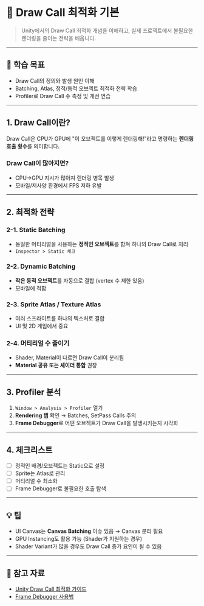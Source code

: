 # 🎯 Draw Call 최적화 기본

> Unity에서의 Draw Call 최적화 개념을 이해하고, 실제 프로젝트에서 불필요한 렌더링을 줄이는 전략을 배웁니다.

---

## 🧠 학습 목표

- Draw Call의 정의와 발생 원인 이해
- Batching, Atlas, 정적/동적 오브젝트 최적화 전략 학습
- Profiler로 Draw Call 수 측정 및 개선 연습

---

## 1. Draw Call이란?

Draw Call은 CPU가 GPU에 "이 오브젝트를 이렇게 렌더링해!"라고 명령하는 **렌더링 호출 횟수**를 의미합니다.

### Draw Call이 많아지면?

- CPU→GPU 지시가 많아져 렌더링 병목 발생
- 모바일/저사양 환경에서 FPS 저하 유발

---

## 2. 최적화 전략

### 2-1. Static Batching

- 동일한 머티리얼을 사용하는 **정적인 오브젝트**를 합쳐 하나의 Draw Call로 처리
- `Inspector > Static 체크`

### 2-2. Dynamic Batching

- **작은 동적 오브젝트**를 자동으로 결합 (vertex 수 제한 있음)
- 모바일에 적합

### 2-3. Sprite Atlas / Texture Atlas

- 여러 스프라이트를 하나의 텍스처로 결합
- UI 및 2D 게임에서 중요

### 2-4. 머티리얼 수 줄이기

- Shader, Material이 다르면 Draw Call이 분리됨
- **Material 공유 또는 셰이더 통합** 권장

---

## 3. Profiler 분석

1. `Window > Analysis > Profiler` 열기
2. **Rendering 탭** 확인 → Batches, SetPass Calls 주의
3. **Frame Debugger**로 어떤 오브젝트가 Draw Call을 발생시키는지 시각화

---

## 4. 체크리스트

- [ ] 정적인 배경/오브젝트는 Static으로 설정
- [ ] Sprite는 Atlas로 관리
- [ ] 머티리얼 수 최소화
- [ ] Frame Debugger로 불필요한 호출 탐색

---

## 💡 팁

- UI Canvas는 **Canvas Batching** 이슈 있음 → Canvas 분리 필요
- GPU Instancing도 활용 가능 (Shader가 지원하는 경우)
- Shader Variant가 많을 경우도 Draw Call 증가 요인이 될 수 있음

---

## 🔗 참고 자료

- [Unity Draw Call 최적화 가이드](https://learn.unity.com/tutorial/optimizing-draw-calls)
- [Frame Debugger 사용법](https://docs.unity3d.com/Manual/FrameDebugger.html)
